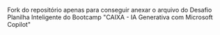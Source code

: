 Fork do repositório apenas para conseguir anexar o arquivo do Desafio Planilha Inteligente do Bootcamp "CAIXA - IA Generativa com Microsoft Copilot"
